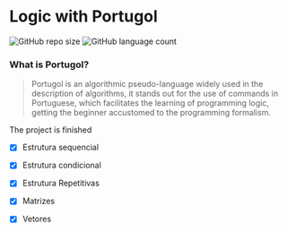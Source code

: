 
# Logic with Portugol


![GitHub repo size](https://img.shields.io/badge/Logic-Algorithms-green)
![GitHub language count](https://img.shields.io/badge/Language-Portugol-blue)

### What is Portugol?

>Portugol is an algorithmic pseudo-language widely used in the description of algorithms, it stands out for the use of commands in Portuguese, which facilitates the learning of programming logic, getting the beginner accustomed to the programming formalism.



The project is finished
- [x] Estrutura sequencial
- [x] Estrutura condicional
- [x] Estrutura Repetitivas
- [x] Matrizes
- [x] Vetores



